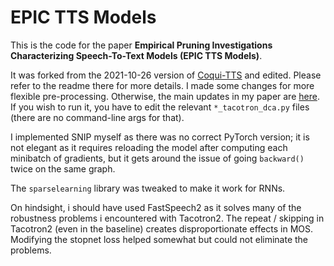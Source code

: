 # EPIC TTS Models

This is the code for the paper **Empirical Pruning Investigations Characterizing Speech-To-Text Models (EPIC TTS Models)**.

It was forked from the 2021-10-26 version of [Coqui-TTS](https://github.com/coqui-ai/TTS) and edited. Please refer to the readme there for more details. I made some changes for more flexible pre-processing. Otherwise, the main updates in my paper are [here](/TTS/recipes/ljspeech/prune). If you wish to run it, you have to edit the relevant `*_tacotron_dca.py` files (there are no command-line args for that).

I implemented SNIP myself as there was no correct PyTorch version; it is not elegant as it requires reloading the model after computing each minibatch of gradients, but it gets around the issue of going `backward()` twice on the same graph. 

The `sparselearning` library was tweaked to make it work for RNNs.

On hindsight, i should have used FastSpeech2 as it solves many of the robustness problems i encountered with Tacotron2. The repeat / skipping in Tacotron2 (even in the baseline) creates disproportionate effects in MOS. Modifying the stopnet loss helped somewhat but could not eliminate the problems.